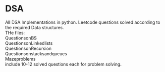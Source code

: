 # DSA
All DSA Implementations in python.
Leetcode questions solved according to the required Data structures.  
THe files:  
QuestionsonBS  
QuestionsonLinkedlists  
QuestionsonRecursion  
Questionsonstacksandqueues  
Mazeproblems   
include 10-12 solved questions each for problem solving.  
